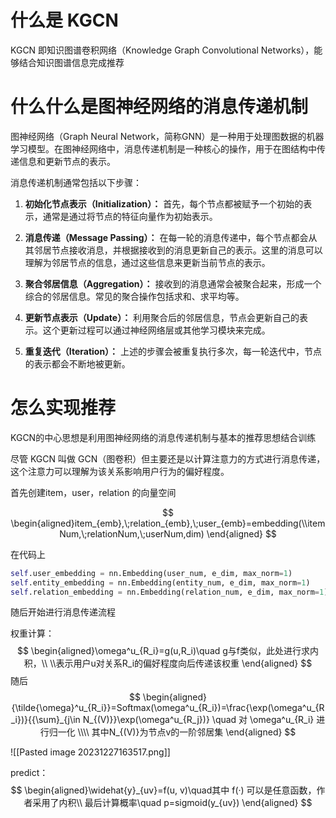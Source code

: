 # 什么是 KGCN

KGCN 即知识图谱卷积网络（Knowledge Graph Convolutional Networks），能够结合知识图谱信息完成推荐

# 什么什么是图神经网络的消息传递机制
图神经网络（Graph Neural Network，简称GNN）是一种用于处理图数据的机器学习模型。在图神经网络中，消息传递机制是一种核心的操作，用于在图结构中传递信息和更新节点的表示。

消息传递机制通常包括以下步骤：

1. **初始化节点表示（Initialization）：** 首先，每个节点都被赋予一个初始的表示，通常是通过将节点的特征向量作为初始表示。
    
2. **消息传递（Message Passing）：** 在每一轮的消息传递中，每个节点都会从其邻居节点接收消息，并根据接收到的消息更新自己的表示。这里的消息可以理解为邻居节点的信息，通过这些信息来更新当前节点的表示。
    
3. **聚合邻居信息（Aggregation）：** 接收到的消息通常会被聚合起来，形成一个综合的邻居信息。常见的聚合操作包括求和、求平均等。
    
4. **更新节点表示（Update）：** 利用聚合后的邻居信息，节点会更新自己的表示。这个更新过程可以通过神经网络层或其他学习模块来完成。
    
5. **重复迭代（Iteration）：** 上述的步骤会被重复执行多次，每一轮迭代中，节点的表示都会不断地被更新。

# 怎么实现推荐
KGCN的中心思想是利用图神经网络的消息传递机制与基本的推荐思想结合训练

尽管 KGCN 叫做 GCN（图卷积）但主要还是以计算注意力的方式进行消息传递，这个注意力可以理解为该关系影响用户行为的偏好程度。

首先创建item，user，relation 的向量空间

$$
\begin{aligned}item_{emb},\;relation_{emb},\;user_{emb}=embedding(\\itemNum,\;relationNum,\;userNum,dim)
\end{aligned}
$$

在代码上
````python
self.user_embedding = nn.Embedding(user_num, e_dim, max_norm=1)  
self.entity_embedding = nn.Embedding(entity_num, e_dim, max_norm=1)  
self.relation_embedding = nn.Embedding(relation_num, e_dim, max_norm=1)
````

随后开始进行消息传递流程

权重计算：
$$
\begin{aligned}\omega^u_{R_i}=g(u,R_i)\quad g与f类似，此处进行求内积，\\ \\表示用户u对关系R_i的偏好程度向后传递该权重
\end{aligned}
$$
随后
$$
\begin{aligned}{\tilde{\omega}^u_{R_i}}=Softmax(\omega^u_{R_i})=\frac{\exp(\omega^u_{R_i})}{{\sum}_{j\in N_{(V)}}\exp(\omega^u_{R_j})} \quad 对 \omega^u_{R_i} 进行归一化 \\\\ 其中N_{(V)}为节点v的一阶邻居集
\end{aligned}
$$

![[Pasted image 20231227163517.png]]


predict：
$$
\begin{aligned}\widehat{y}_{uv}=f(u, v)\quad其中 f(·) 可以是任意函数，作者采用了内积\\
最后计算概率\quad p=sigmoid(y_{uv})
\end{aligned}
$$


